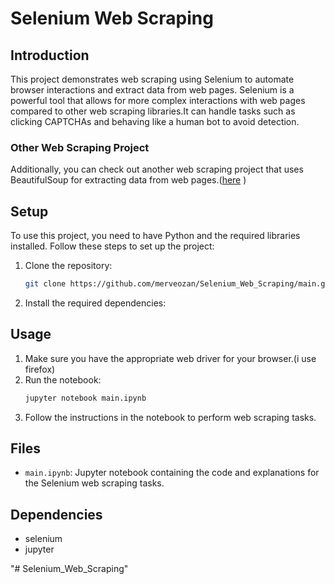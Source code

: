 
# Selenium Web Scraping 

## Introduction

This project demonstrates web scraping using Selenium to automate browser interactions and extract data from web pages. Selenium is a powerful tool that allows for more complex interactions with web pages compared to other web scraping libraries.It can handle tasks such as clicking CAPTCHAs and behaving like a human bot to avoid detection.

### Other Web Scraping Project

Additionally, you can check out another web scraping project that uses BeautifulSoup for extracting data from web pages.([here](https://github.com/merveozan/CENG463_Fall23_Machine-Learning_Projects/tree/main/CENG463_HW1) )

## Setup

To use this project, you need to have Python and the required libraries installed. Follow these steps to set up the project:

1. Clone the repository:
    ```bash
    git clone https://github.com/merveozan/Selenium_Web_Scraping/main.git
    ```
2. Install the required dependencies:


## Usage

1. Make sure you have the appropriate web driver for your browser.(i use firefox)
2. Run the notebook:
    ```bash
    jupyter notebook main.ipynb
    ```
3. Follow the instructions in the notebook to perform web scraping tasks.

## Files

- `main.ipynb`: Jupyter notebook containing the code and explanations for the Selenium web scraping tasks.

## Dependencies

- selenium
- jupyter


"# Selenium_Web_Scraping" 
